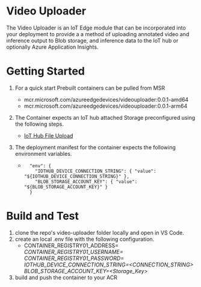# Video Uploader
The Video Uploader is an IoT Edge module that can be incorporated into your deployment to provide a a method of uploading annotated video and inference output to Blob storage, and inference data to the IoT hub or optionally Azure Application Insights. 

# Getting Started
1.	For a quick start Prebuilt containers can be pulled from MSR
    - mcr.microsoft.com/azureedgedevices/videouploader:0.0.1-amd64
    - mcr.microsoft.com/azureedgedevices/videouploader:0.0.1-arm64

2.	The Container expects an IoT hub attached Storage preconfigured using the following steps.
    - [IoT Hub File Upload](https://docs.microsoft.com/en-us/azure/iot-hub/iot-hub-devguide-file-upload)

3.	The deployment manifest for the container expects the following environment variables.
    -       "env": {
              "IOTHUB_DEVICE_CONNECTION_STRING": { "value": "${IOTHUB_DEVICE_CONNECTION_STRING}" },
              "BLOB_STORAGE_ACCOUNT_KEY": { "value": "${BLOB_STORAGE_ACCOUNT_KEY}" }
            }

# Build and Test
1. clone the repo's video-uploader folder locally and open in VS Code.
2. create an local .env file with the following configuration.
    -   CONTAINER_REGISTRY01_ADDRESS=<ADDRESS>
        CONTAINER_REGISTRY01_USERNAME=<USERNAME>
        CONTAINER_REGISTRY01_PASSWORD=<PASSWORD>
        IOTHUB_DEVICE_CONNECTION_STRING=<CONNECTION_STRING>
        BLOB_STORAGE_ACCOUNT_KEY=<Storage_Key>
3. build and push the container to your ACR